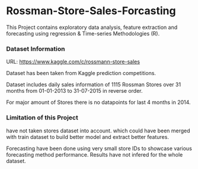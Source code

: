 # Rossman-Store-Sales-Forcasting
This Project contains exploratory data analysis, feature extraction and forecasting using regression &amp; Time-series Methodologies (R). 

### Dataset Information
URL: https://www.kaggle.com/c/rossmann-store-sales

Dataset has been taken from Kaggle prediction competitions. 

Dataset includes daily sales information of 1115 Rossman Stores over 31 months from 01-01-2013 to 31-07-2015 in reverse order. 

For major amount of Stores there is no datapoints for last 4 months in 2014. 

### Limitation of this Project
have not taken stores dataset into account. which could have been merged with train dataset to build better model and extract better features. 

Forecasting have been done using very small store IDs to showcase various forecasting method performance. Results have not infered for the whole dataset. 
